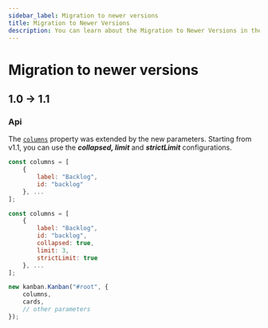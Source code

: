 ```yaml
---
sidebar_label: Migration to newer versions
title: Migration to Newer Versions
description: You can learn about the Migration to Newer Versions in the documentation of the DHTMLX JavaScript Kanban library. Browse developer guides and API reference, try out code examples and live demos, and download a free 30-day evaluation version of DHTMLX Kanban.
---
```


# Migration to newer versions

## 1.0 -> 1.1

### Api

The [`columns`](../../api/config/js_kanban_columns_config) property was extended by the new parameters. Starting from v1.1, you can use the ***collapsed, limit*** and ***strictLimit*** configurations.

~~~jsx title="Before v1.1"
const columns = [
    { 
        label: "Backlog", 
        id: "backlog"
    }, ...
];
~~~

~~~jsx {5-7,12} title="From v1.1"
const columns = [
    { 
        label: "Backlog", 
        id: "backlog",
        collapsed: true,
        limit: 3,
        strictLimit: true 
    }, ...
];

new kanban.Kanban("#root", {
    columns,
    cards,
    // other parameters
});
~~~
